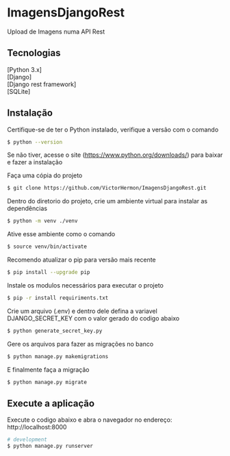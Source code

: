 # ImagensDjangoRest
Upload de Imagens numa API Rest

## Tecnologias
[Python 3.x]\
[Django]\
[Django rest framework]\
[SQLite]

## Instalação
Certifique-se de ter o Python instalado, verifique a versão com o comando
```bash
$ python --version
```

Se não tiver, acesse o site (https://www.python.org/downloads/) para baixar e fazer a instalação

Faça uma cópia do projeto
```bash
$ git clone https://github.com/VictorHermon/ImagensDjangoRest.git
```

Dentro do diretorio do projeto, crie um ambiente virtual para instalar as dependências
```bash
$ python -m venv ./venv
```

Ative esse ambiente como o comando
```bash
$ source venv/bin/activate
```

Recomendo atualizar o pip para versão mais recente
```bash
$ pip install --upgrade pip
```

Instale os modulos necessários para executar o projeto
```bash
$ pip -r install requiriments.txt
```

Crie um arquivo (.env) e dentro dele defina a variavel DJANGO_SECRET_KEY com o valor gerado do codigo abaixo
```bash
$ python generate_secret_key.py
```

Gere os arquivos para fazer as migrações no banco
```bash
$ python manage.py makemigrations
```

E finalmente faça a migração
```bash
$ python manage.py migrate
```

## Execute a aplicação
Execute o codigo abaixo e abra o navegador no endereço:
http://localhost:8000
```bash
# development
$ python manage.py runserver
```
